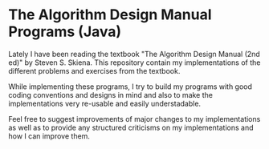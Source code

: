 The Algorithm Design Manual Programs (Java)
===========================================

Lately I have been reading the textbook "The Algorithm Design Manual (2nd ed)" by Steven S. Skiena. This repository contain my implementations of the different problems and exercises from the textbook.

While implementing these programs, I try to build my programs with good coding conventions and designs in mind and also to make the implementations very re-usable and easily understadable. 

Feel free to suggest improvements of major changes to my implementations as well as to provide any structured criticisms on my implementations and how I can improve them. 
